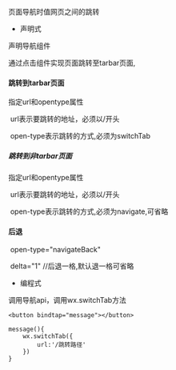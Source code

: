 页面导航时值网页之间的跳转



- 声明式

声明<navigator>导航组件

通过点击<navigator>组件实现页面跳转至tarbar页面,

#### 跳转到tarbar页面

<navigator>指定url和opentype属性

​	url表示要跳转的地址，必须以/开头

​	open-type表示跳转的方式,必须为switchTab

##### 跳转到非tarbar页面

<navigator>指定url和opentype属性

​	url表示要跳转的地址，必须以/开头

​	open-type表示跳转的方式,必须为navigate,可省略

#### 后退

​	open-type="navigateBack"

​	delta="1"	//后退一格,默认退一格可省略



- 编程式

调用导航api，调用wx.switchTab方法

```
<button bindtap="message"></button>

message(){
	wx.switchTab({
		url:'/跳转路径'
	})
}
```





